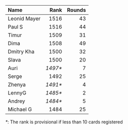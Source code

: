 Name|Rank|Rounds
:---|---:|-----:
Leonid Mayer |1516|43
Paul S|1516|44
Timur |1509|31
Dima|1508|49
Dmitry Kha|1500|32
Slava|1500|20
Auri|*1497\**|7
Serge|1492|25
Zhenya|*1491\**|4
LennyG|*1485\**|2
Andrey|*1484\**|5
Michael G|1484|25

*\**: The rank is provisional if less than 10 cards registered
